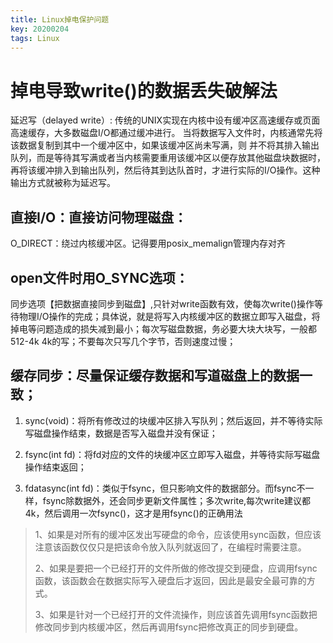 ```yaml
---
title: Linux掉电保护问题
key: 20200204
tags: Linux
---
```


# 掉电导致write()的数据丢失破解法

延迟写（delayed write）: 传统的UNIX实现在内核中设有缓冲区高速缓存或页面高速缓存，大多数磁盘I/O都通过缓冲进行。 当将数据写入文件时，内核通常先将该数据复制到其中一个缓冲区中，如果该缓冲区尚未写满，则 并不将其排入输出队列，而是等待其写满或者当内核需要重用该缓冲区以便存放其他磁盘块数据时， 再将该缓冲排入到输出队列，然后待其到达队首时，才进行实际的I/O操作。这种输出方式就被称为延迟写。

## 直接I/O：直接访问物理磁盘：

O_DIRECT：绕过内核缓冲区。记得要用posix_memalign管理内存对齐

## open文件时用O_SYNC选项：

同步选项【把数据直接同步到磁盘】,只针对write函数有效，使每次write()操作等待物理I/O操作的完成；具体说，就是将写入内核缓冲区的数据立即写入磁盘，将掉电等问题造成的损失减到最小；每次写磁盘数据，务必要大块大块写，一般都512-4k 4k的写；不要每次只写几个字节，否则速度过慢；

## 缓存同步：尽量保证缓存数据和写道磁盘上的数据一致；

1. sync(void)：将所有修改过的块缓冲区排入写队列；然后返回，并不等待实际写磁盘操作结束，数据是否写入磁盘并没有保证；

2. fsync(int fd)：将fd对应的文件的块缓冲区立即写入磁盘，并等待实际写磁盘操作结束返回；

3. fdatasync(int fd)：类似于fsync，但只影响文件的数据部分。而fsync不一样，fsync除数据外，还会同步更新文件属性；多次write,每次write建议都4k，然后调用一次fsync()，这才是用fsync()的正确用法

> 1、如果是对所有的缓冲区发出写硬盘的命令，应该使用sync函数，但应该注意该函数仅仅只是把该命令放入队列就返回了，在编程时需要注意。
>
> 2、如果是要把一个已经打开的文件所做的修改提交到硬盘，应调用fsync函数，该函数会在数据实际写入硬盘后才返回，因此是最安全最可靠的方式。
>
> 3、如果是针对一个已经打开的文件流操作，则应该首先调用fsync函数把修改同步到内核缓冲区，然后再调用fsync把修改真正的同步到硬盘。


